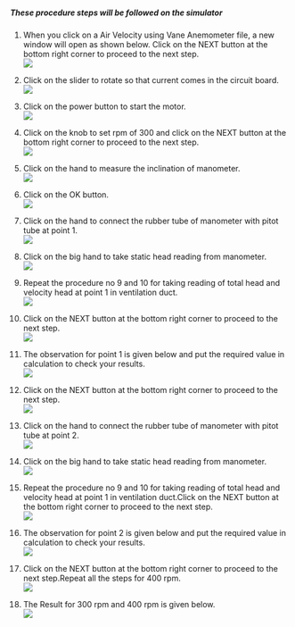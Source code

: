 ##### These procedure steps will be followed on the simulator

1. When you click on a Air Velocity using Vane Anemometer file, a new window will open as shown below. Click on the NEXT button at the bottom right corner to proceed to the next step. <br>
<img src="images/A1.png"><br>

2. Click on the slider to rotate so that current comes in the circuit board.<br>
<img src="images/A2.png"><br>

3. Click on the power button to start the motor.<br>
<img src="images/A3.png"><br>

4. Click on the knob to set rpm of 300 and click on the NEXT button at the bottom right corner to proceed to the next step. <br>
<img src="images/A4.png"><br>

5. Click on the hand to measure the inclination of manometer. <br>
<img src="images/A5.png"><br>

6. Click on the OK button.<br>
<img src="images/A6.png"><br>

7. Click on the hand to connect the rubber tube of manometer with pitot tube at point 1.<br>
<img src="images/A7.png"><br>

8. Click on the big hand to take static head reading from manometer.<br>
<img src="images/A8.png"><br>

9. Repeat the procedure no 9 and 10 for taking reading of total head and velocity head at point 1 in ventilation duct. <br>
<img src="images/A9.png"><br>

10. Click on the NEXT button at the bottom right corner to proceed to the next step.<br>
<img src="images/A10.png"><br>

11. The observation for point 1 is given below and put the required value in calculation to check your results.<br>
<img src="images/A11.png"><br>

12. Click on the NEXT button at the bottom right corner to proceed to the next step.<br>
<img src="images/A12.png"><br>

13. Click on the hand to connect the rubber tube of manometer with pitot tube at point 2.<br>
<img src="images/A13.png"><br>

14. Click on the big hand to take static head reading from manometer.<br>
<img src="images/A14.png"><br>

15. Repeat the procedure no 9 and 10 for taking reading of total head and velocity head at point 1 in ventilation duct.Click on the NEXT button at the bottom right corner to proceed to the next step.<br>
<img src="images/A15.png"><br>

16. The observation for point 2 is given below and put the required value in calculation to check your results.<br>
<img src="images/A16.png"><br>

17. Click on the NEXT button at the bottom right corner to proceed to the next step.Repeat all the steps for 400 rpm.<br>
<img src="images/A17.png"><br>

18. The Result for 300 rpm and 400 rpm is given below.<br>
<img src="images/A18.jpg"><br>
